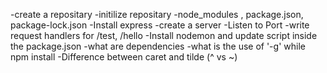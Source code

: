 
-create a repositary
-initilize repositary
-node_modules , package.json, package-lock.json
-Install express
-create a server 
-Listen to Port
-write request handlers for /test, /hello
-Install nodemon and update script inside the package.json
-what are dependencies 
-what is the use of '-g' while npm install 
-Difference between caret and tilde (^ vs ~)